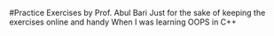 #Practice Exercises by Prof. Abul Bari
Just for the sake of keeping the exercises online and handy
When I was learning OOPS in C++